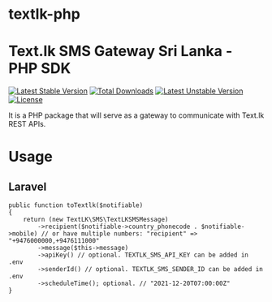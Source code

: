 # textlk-php

# Text.lk SMS Gateway Sri Lanka - PHP SDK

[![Latest Stable Version](https://poser.pugx.org/textlk/textlk-php/v/stable)](https://packagist.org/packages/textlk/textlk-php)
[![Total Downloads](https://poser.pugx.org/textlk/textlk-php/downloads)](https://packagist.org/packages/textlk/textlk-php)
[![Latest Unstable Version](https://poser.pugx.org/textlk/textlk-php/v/unstable)](https://packagist.org/packages/textlk/textlk-php)
[![License](https://poser.pugx.org/textlk/textlk-php/license)](https://packagist.org/packages/textlk/textlk-php)

It is a PHP package that will serve as a gateway to communicate with Text.lk REST APIs.

# Usage

## Laravel

    public function toTextlk($notifiable)
    {
        return (new TextLK\SMS\TextLKSMSMessage)
            ->recipient($notifiable->country_phonecode . $notifiable->mobile) // or have multiple numbers: "recipient" => "+9476000000,+9476111000"
            ->message($this->message)
            ->apiKey() // optional. TEXTLK_SMS_API_KEY can be added in .env
            ->senderId() // optional. TEXTLK_SMS_SENDER_ID can be added in .env
            ->scheduleTime(); optional. // "2021-12-20T07:00:00Z"
    }
